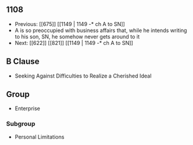 ## 1108
- Previous: [[675]] [[1149 | 1149 -* ch A to SN]] 
- A is so preoccupied with business affairs that, while he intends writing to his son, SN, he somehow never gets around to it
- Next: [[622]] [[821]] [[1149 | 1149 *-** ch A to SN]] 

## B Clause
- Seeking Against Difficulties to Realize a Cherished Ideal

## Group
- Enterprise

### Subgroup
- Personal Limitations

